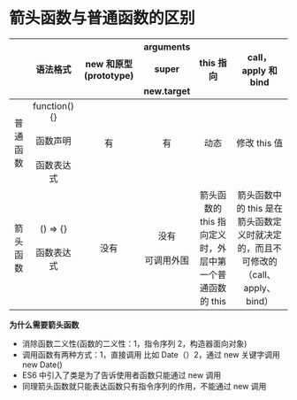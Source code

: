 # 箭头函数与普通函数的区别

|          |                        语法格式                        | new 和原型(prototype) | arguments<br /><br />super<br /><br />new.target |                        this 指向                        |                                call，apply 和 bind                                |
| :------: | :----------------------------------------------------: | :-------------------: | :----------------------------------------------: | :-----------------------------------------------------: | :-------------------------------------------------------------------------------: |
| 普通函数 | function(){}<br /><br />函数声明<br /><br />函数表达式 |          有           |                        有                        |                          动态                           |                                   修改 this 值                                    |
| 箭头函数 |             () => {}<br /><br />函数表达式             |         没有          |            没有<br /><br />可调用外围            | 箭头函数的 this 指向定义时，外层中第一个普通函数的 this | 箭头函数中的 this 是在箭头函数定义时就决定的，而且不可修改的（call、apply、bind） |

**为什么需要箭头函数**

- 消除函数二义性(函数的二义性：1，指令序列 2，构造器面向对象)
- 调用函数有两种方式：1，直接调用 比如 Date（）2，通过 new 关键字调用 new Date()
- ES6 中引入了类是为了告诉使用者函数只能通过 new 调用
- 同理箭头函数就只能表达函数只有指令序列的作用，不能通过 new 调用
